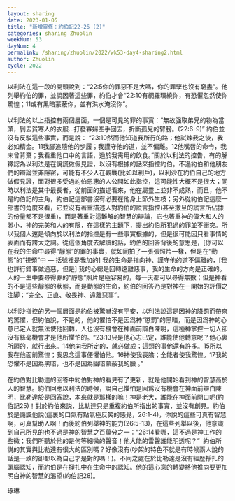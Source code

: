 ```yaml
---
layout: sharing
date: 2023-01-05
title: "新增靈修：約伯記22-26 (2)"
categories: sharing Zhuolin
weekNum: 53
dayNum: 4
permalink: /sharing/zhuolin/2022/wk53-day4-sharing2.html
author: Zhuolin
cycle: 2022
---
```


以利法在這一段的開頭說到：“22:5你的罪惡不是大嗎，你的罪孽也沒有窮盡”。他列舉約伯的罪，並說因著這些罪，約伯才會“22:10有網羅環繞你，有恐懼忽然使你驚惶；11或有黑暗蒙蔽你，並有洪水淹沒你”。  
   
以利法的以上指控有兩個層面，一個是可見的罪的事實：“無故强取弟兄的物為當頭，剝去貧寒人的衣服…打發寡婦空手回去，折斷孤兒的臂膀。(22:6-9)” 約伯並沒有反駁這些事實，而是說： “23:10然而他知道我所行的路；他試煉我之後，我必如精金。11我腳追隨他的步履；我謹守他的道，並不偏離。12他嘴唇的命令，我未曾背棄；我看重他口中的言語，過於我需用的飲食。”關於以利法的控告，有的解釋認為以利法是在說謊做假見證，以沒有根據的話來指控約伯。不過約伯和他朋友們的辯論並非隱密，可能有不少人在觀戰(比如以利戶)，以利沙在約伯自己的地方做假見證，面對很多受過約伯恩惠的人公開如此指控，這可能性大概不是很大；同時以利法是其中最長者，從前面的描述看來，他在屬靈上並非不成熟，而且，他不是約伯記的主角，約伯記這部書沒有必要在他身上節外生枝；另外從約伯記這麼一部書的角度來看，它並沒有著重描述人對約伯的謊言指控(甚至撒旦的謊言所佔據的份量都不是很重)，而是著重對這難解的智慧的辯論，它也著重神的偉大和人的渺小，神的完美和人的有限，在這樣的主題下，提出約伯所犯過的罪並不衝突。所以我個人還是傾向於以利法的指控是有一些事實根據的，但是很可能因只看事情的表面而有誇大之詞。從這個角度去解讀的話，約伯的回答背後的意思是，[你可以在我的生命中尋得“靜態”的罪的事實，就如同拍了一張張照片一樣，但是在“動態”的“視頻”中 — 括號裡是我加的] 我的生命是指向神、謹守他的道不偏離的，[我也許行錯事做過惡，但是] 我的心總是回轉遠離惡事，我的生命的方向是正確的。人的一生中要尋得罪的“靜態”照片是極容易的，每一天都可以尋得無數；但是神看的不是這些靜態的狀態，而是動態的生命，約伯的回答乃是對神在一開始的評價之注脚：“完全、正直、敬畏神、遠離惡事”。  
   
以利沙指控的另一個層面是約伯被驚嚇沒有平安，以利法說這是因神的降罰而帶來的驚懼，但約伯說，不是的，他的懼怕不是因爲神“懲罰”的黑暗，而是因爲神的心意已定人就無法使他回轉，人也沒有機會在神面前辯白陳明，這種神掌控一切人卻沒有絲毫機會才是他所懼怕的。“23:13只是他心志已定，誰能使他轉意呢？他心裏所願的，就行出來。14他向我所定的，就必做成；這類的事他還有許多。15所以我在他面前驚惶；我思念這事便懼怕他。16神使我喪膽；全能者使我驚惶。17我的恐懼不是因為黑暗，也不是因為幽暗蒙蔽我的臉 。”  
   
在約伯對比勒達的回答中約伯對神的看見有了更新，就是他開始看到神的智慧高於人的智慧。約伯回應以利法的時候，說自己懼怕是因爲沒有機會在神面前辯白陳明，比勒達於是回答說，本來就是那樣的嘛！神是老大，誰能在神面前開口呢(約伯記25)！對於約伯來説，比勒達只是重複約伯所指出的事實，並沒有創見。約伯於是譏諷他說(這裏的口氣有點氣極反笑的感覺，26:1-4)，你說的這些可真有智慧啊，可真幫助人啊！而後約伯列舉神的能力(26:5-13)，在這些列舉以後，他意識到自己所見的也不過是神的智慧之百萬分之一：“26:14看哪，這不過是神工作的些微；我們所聽於他的是何等細微的聲音！他大能的雷聲誰能明透呢？”  約伯所説的其實與比勒達有很大的區別嗎？好像沒有(吵架的特色不就是有時候兩人說的話是一致的卻都以為自己才是對的嗎！)。不同之處在於比勒達是沒有經歷掙扎的頭腦認知，而約伯是在掙扎中在生命中的認知。他的這心意的轉變將他推向要更加明白神的智慧的渴望(約伯記28)。  

琢琳  
    
   


